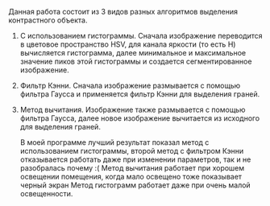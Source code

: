 Данная работа состоит из 3 видов разных алгоритмов выделения контрастного объекта.
1. С использованием гистограммы. Сначала изображение переводится в цветовое пространство HSV, для канала яркости (то есть H) вычисляется гистограмма, далее минимальное и максимальное значение пиков этой гистограммы и создается сегментированное изображение.
2. Фильтр Кэнни. Сначала изображение размывается с помощью фильтра Гаусса и применяется фильтр Кэнни для выделения граней.
3. Метод вычитания. Изображение также размывается с помощью фильтра Гаусса, далее новое изображение вычитается из исходного для выделения граней.

   В моей программе лучший результат показал метод с использованием гистограммы, второй метод с фильтром Кэнни отказывается работать даже при изменении параметров, так и не разобралась почему :(
   Метод вычитания работает при хорошем освещении помещения, когда мало освещено тоже показывает черный экран Метод гистограмм работает даже при очень малой освещенности.
